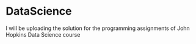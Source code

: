 # DataScience

I will be uploading the solution for the programming assignments of John Hopkins Data Science course 

